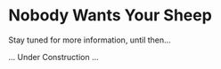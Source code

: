 # Nobody Wants Your Sheep

Stay tuned for more information, until then...

... Under Construction ...
